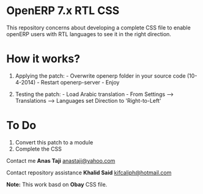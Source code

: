 OpenERP 7.x RTL CSS
===================
This repository concerns about developing a complete CSS file to enable openERP users with RTL languages to see it in the right direction.

How it works?
=============
  1. Applying the patch:
    - Overwrite openerp folder in your source code (10-4-2014)
    - Restart openerp-server
    - Enjoy

  2. Testing the patch:
    - Load Arabic translation
    - From Settings --> Translations --> Languages
      set Direction to 'Right-to-Left'

To Do
=====
  1. Convert this patch to a module
  2. Complete the CSS

Contact me **Anas Taji** <anastaji@yahoo.com> 

Contact repository assistance **Khalid Said** <kifcaliph@hotmail.com>


**Note:** This work basd on **Obay** CSS file.
